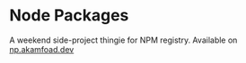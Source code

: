 # Node Packages

A weekend side-project thingie for NPM registry. Available on [np.akamfoad.dev](https://np.akamfoad.dev)
